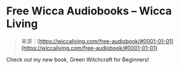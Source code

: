 <!--yml
category: 未分类
date: 2024-06-12 18:26:13
-->

# Free Wicca Audiobooks – Wicca Living

> 来源：[https://wiccaliving.com/free-audiobook/#0001-01-01](https://wiccaliving.com/free-audiobook/#0001-01-01)

Check out my new book, Green Witchcraft for Beginners!